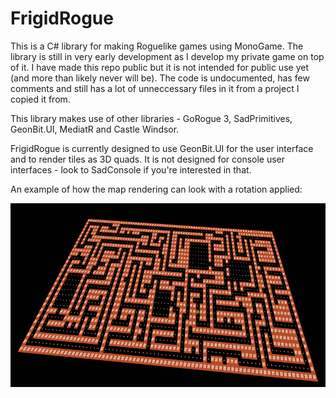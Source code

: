 # FrigidRogue
This is a C# library for making Roguelike games using MonoGame.  The library is still in very early development as I develop my private game on top of it.  I have made this repo public but it is not intended for public use yet (and more than likely never will be).  The code is undocumented, has few comments and still has a lot of unneccessary files in it from a project I copied it from.

This library makes use of other libraries - GoRogue 3, SadPrimitives, GeonBit.UI, MediatR and Castle Windsor.

FrigidRogue is currently designed to use GeonBit.UI for the user interface and to render tiles as 3D quads.  It is not designed for console user interfaces - look to SadConsole if you're interested in that.

An example of how the map rendering can look with a rotation applied:

![Rendering](/Images/readme1.png)
